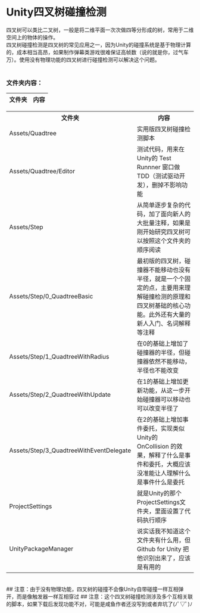 # Unity四叉树碰撞检测</br>
四叉树可以类比二叉树，一般是将二维平面一次次做四等分形成的树，常用于二维空间上的物体的操作。</br>
四叉树碰撞检测是四叉树的常见应用之一，因为Unity的碰撞系统是基于物理计算的，成本相当高昂，如果制作弹幕类游戏很难保证高帧数（说的就是你，过气车万）。使用没有物理功能的四叉树进行碰撞检测可以解决这个问题。</br>
</br>
### 文件夹内容：
| 文件夹 | 内容 |
| ------------- |:-------------| 
<table>
  <tr>
    <th>文件夹</th>
    <th>内容</th>
  </tr>
  <tr>
    <td>Assets/Quadtree</td>
    <td>实用版四叉树碰撞检测脚本</td>
  </tr>
  <tr>
    <td>Assets/Quadtree/Editor</td>
    <td>测试代码，用来在Unity的 Test Runnner 窗口做TDD（测试驱动开发），删掉不影响功能</td>
  </tr>
  <tr>
    <td>Assets/Step</td>
    <td>从简单逐步复杂的代码，加了面向新人的大批量注释，如果是刚开始研究四叉树可以按照这个文件夹的顺序阅读</td>
  </tr>
  <tr>
    <td>Assets/Step/0_QuadtreeBasic</td>
    <td>最初版的四叉树，碰撞器不能移动也没有半径，就是一个个固定的点，主要用来理解碰撞检测的原理和四叉树基础的核心功能。此外还有大量的新人入门、名词解释等注释</td>
  </tr>
  <tr>
    <td>Assets/Step/1_QuadtreeWithRadius</td>
    <td>在0的基础上增加了碰撞器的半径，但碰撞器依然不能移动，半径也不能改变</td>
  </tr>
  <tr>
    <td>Assets/Step/2_QuadtreeWithUpdate</td>
    <td>在1的基础上增加更新功能，从这一步开始碰撞器可以移动也可以改变半径了</td>
  </tr>
  <tr>
    <td>Assets/Step/3_QuadtreeWithEventDelegate</td>
    <td>在2的基础上增加事件委托，实现类似Unity的 OnCollision 的效果，解释了什么是事件和委托，大概应该没准能让人理解什么是事件什么是委托</td>
  </tr>
  <tr>
    <td>ProjectSettings</td>
    <td>就是Unity的那个ProjectSettings文件夹，里面设置了代码执行顺序</td>
  </tr>
  <tr>
    <td>UnityPackageManager</td>
    <td>说实话我不知道这个文件夹有什么用，但 Github for Unity 把他识别出来了，应该是有用的</td>
  </tr>
</table>
</br>
## 注意：由于没有物理功能，四叉树的碰撞不会像Unity自带碰撞一样互相弹开，而是像触发器一样互相穿过
## 注意：这个四叉树碰撞检测涉及多个互相关联的脚本，如果下载后发现功能不对，可能是咸鱼作者还没写到或者弃坑了(ﾉﾟ▽ﾟ)ﾉ
